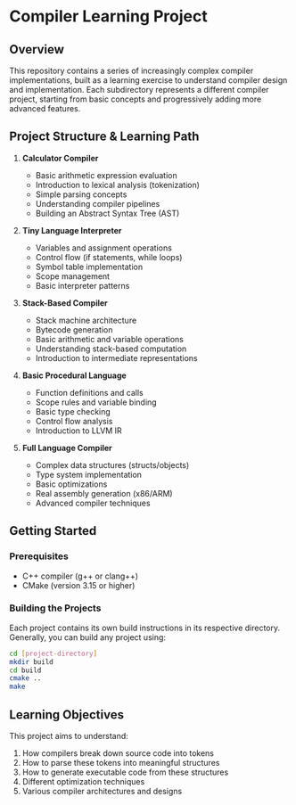 # Compiler Learning Project

## Overview

This repository contains a series of increasingly complex compiler implementations, built as a learning exercise to understand compiler design and implementation. Each subdirectory represents a different compiler project, starting from basic concepts and progressively adding more advanced features.

## Project Structure & Learning Path

1. **Calculator Compiler**
   - Basic arithmetic expression evaluation
   - Introduction to lexical analysis (tokenization)
   - Simple parsing concepts
   - Understanding compiler pipelines
   - Building an Abstract Syntax Tree (AST)

2. **Tiny Language Interpreter**
   - Variables and assignment operations
   - Control flow (if statements, while loops)
   - Symbol table implementation
   - Scope management
   - Basic interpreter patterns

3. **Stack-Based Compiler**
   - Stack machine architecture
   - Bytecode generation
   - Basic arithmetic and variable operations
   - Understanding stack-based computation
   - Introduction to intermediate representations

4. **Basic Procedural Language**
   - Function definitions and calls
   - Scope rules and variable binding
   - Basic type checking
   - Control flow analysis
   - Introduction to LLVM IR

5. **Full Language Compiler**
   - Complex data structures (structs/objects)
   - Type system implementation
   - Basic optimizations
   - Real assembly generation (x86/ARM)
   - Advanced compiler techniques

## Getting Started

### Prerequisites

- C++ compiler (g++ or clang++)
- CMake (version 3.15 or higher)

### Building the Projects

Each project contains its own build instructions in its respective directory. Generally, you can build any project using:

```bash
cd [project-directory]
mkdir build
cd build
cmake ..
make
```

## Learning Objectives

This project aims to understand:

1. How compilers break down source code into tokens
2. How to parse these tokens into meaningful structures
3. How to generate executable code from these structures
4. Different optimization techniques
5. Various compiler architectures and designs
